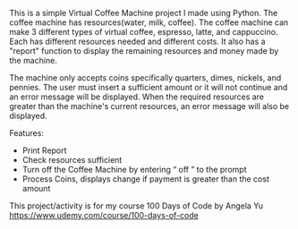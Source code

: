 This is a simple Virtual Coffee Machine project I made using Python. The coffee machine has resources(water, milk, coffee).
The coffee machine can make 3 different types of virtual coffee, espresso, latte, and cappuccino.
Each has different resources needed and different costs. It also has a "report" function to display the remaining resources 
and money made by the machine. 

The machine only accepts coins specifically quarters, dimes, nickels, and pennies. The user must insert a sufficient amount or it 
will not continue and an error message will be displayed. When the required resources are greater than the machine's current resources,
an error message will also be displayed.

Features:
- Print Report
- Check resources sufficient
- Turn off the Coffee Machine by entering “ off ” to the prompt
- Process Coins, displays change if payment is greater than the cost amount

This project/activity is for my course 100 Days of Code by Angela Yu
https://www.udemy.com/course/100-days-of-code
